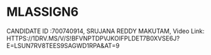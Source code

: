 # MLASSIGN6
CANDIDATE ID :700740914, SRUJANA REDDY MAKUTAM,
Video Link: HTTPS://1DRV.MS/V/S!BFVNPTDPVJKOIFPLDET7B0XVSE6J?E=LSUN7RV8TEES9SAGWD1RPA&AT=9

